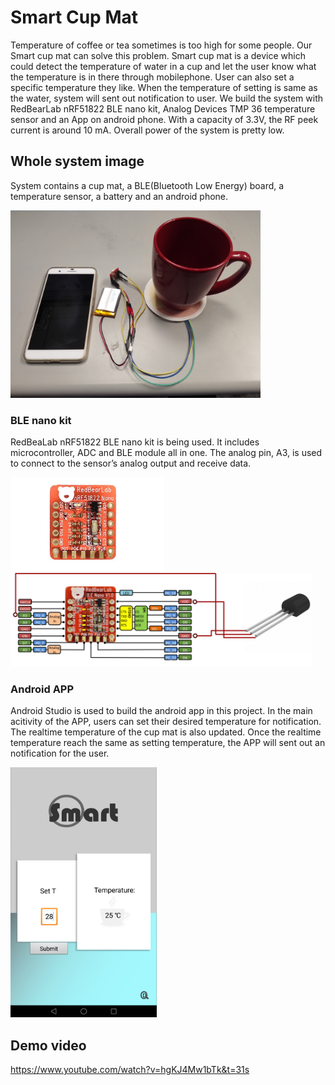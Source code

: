 # Smart Cup Mat

Temperature of coffee or tea sometimes is too high for some people. Our Smart cup mat can solve this problem. 
Smart cup mat is a device which could detect the temperature of water in a cup and let the user know what the 
temperature is in there through mobilephone. User can also set a specific temperature they like. When the 
temperature of setting is same as the water, system will sent out notification to user. We build the system 
with RedBearLab nRF51822 BLE nano kit, Analog Devices TMP 36 temperature sensor and an App on android phone. 
With a capacity of 3.3V, the RF peek current is around 10 mA. Overall power of the system is pretty low. 


## Whole system image

System contains a cup mat, a BLE(Bluetooth Low Energy) board, a temperature sensor, a battery and an android phone. 

<img src="https://github.com/Xiaoxia-Zheng/SmartCupMat/blob/master/Sys_Image/system.jpg" alt="Smiley face" height="300">



### BLE nano kit

RedBeaLab nRF51822 BLE nano kit is being used. It includes microcontroller, ADC and BLE module all in one. 
The analog pin, A3, is used to connect to the sensor’s analog output and receive data.

<img src="https://github.com/Xiaoxia-Zheng/SmartCupMat/blob/master/Sys_Image/BLEnano.png" alt="Smiley face" height="150">
<img src="https://github.com/Xiaoxia-Zheng/SmartCupMat/blob/master/Sys_Image/BLEpin.png" alt="Smiley face" height="150">





### Android APP

Android Studio is used to build the android app in this project. In the main acitivity of the APP, users can set their 
desired temperature for notification. The realtime temperature of the cup mat is also updated. Once the realtime temperature 
reach the same as setting temperature, the APP will sent out an notification for the user.

<img src="https://github.com/Xiaoxia-Zheng/SmartCupMat/blob/master/Sys_Image/appScreen.png" alt="Smiley face" height="400">




## Demo video
https://www.youtube.com/watch?v=hgKJ4Mw1bTk&t=31s
